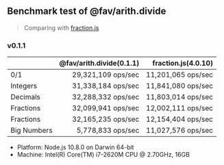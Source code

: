 ## Benchmark test of @fav/arith.divide

> Comparing with [fraction.js](https://www.npmjs.com/package/fraction.js)

### v0.1.1

|             | @fav/arith.divide(0.1.1) | fraction.js(4.0.10) |
|:------------|-------------------------:|--------------------:|
| 0/1         |       29,321,109 ops/sec |  11,201,065 ops/sec |
| Integers    |       31,338,184 ops/sec |  11,841,080 ops/sec |
| Decimals    |       32,288,332 ops/sec |  11,803,014 ops/sec |
| Fractions   |       32,099,941 ops/sec |  12,002,111 ops/sec |
| Fractions   |       32,165,235 ops/sec |  12,154,404 ops/sec |
| Big Numbers |        5,778,833 ops/sec |  11,027,576 ops/sec |

- Platform: Node.js 10.8.0 on Darwin 64-bit
- Machine: Intel(R) Core(TM) i7-2620M CPU @ 2.70GHz, 16GB

